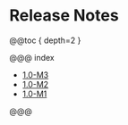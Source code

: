 # Release Notes

@@toc { depth=2 }

@@@ index

* [1.0-M3](1.0-M3.md)
* [1.0-M2](1.0-M2.md)
* [1.0-M1](1.0-M1.md)

@@@
